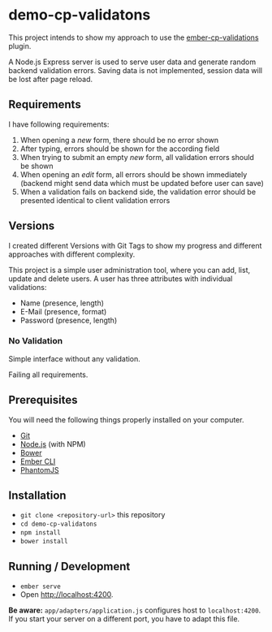 # demo-cp-validatons

This project intends to show my approach to use the 
[ember-cp-validations](https://github.com/offirgolan/ember-cp-validations) plugin.

A Node.js Express server is used to serve user data and generate random backend validation errors. Saving data is not 
implemented, session data will be lost after page reload.

## Requirements

I have following requirements:

1. When opening a _new_ form, there should be no error shown
1. After typing, errors should be shown for the according field
1. When trying to submit an empty _new_ form, all validation errors should be shown
1. When opening an _edit_ form, all errors should be shown immediately (backend might send data which must be updated 
before user can save)
1. When a validation fails on backend side, the validation error should be presented identical to client validation 
errors

## Versions

I created different Versions with Git Tags to show my progress and different approaches with different complexity.

This project is a simple user administration tool, where you can add, list, update and delete users. A user has three 
attributes with individual validations:

* Name (presence, length) 
* E-Mail (presence, format)
* Password (presence, length)

### No Validation

Simple interface without any validation.

Failing all requirements.

## Prerequisites

You will need the following things properly installed on your computer.

* [Git](https://git-scm.com/)
* [Node.js](https://nodejs.org/) (with NPM)
* [Bower](https://bower.io/)
* [Ember CLI](https://ember-cli.com/)
* [PhantomJS](http://phantomjs.org/)

## Installation

* `git clone <repository-url>` this repository
* `cd demo-cp-validatons`
* `npm install`
* `bower install`

## Running / Development

* `ember serve`
* Open [http://localhost:4200](http://localhost:4200).

**Be aware:** `app/adapters/application.js` configures host to `localhost:4200`. If you start your server on a different 
port, you have to adapt this file.
